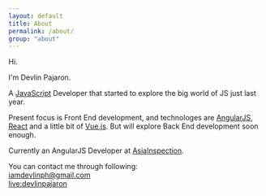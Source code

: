 ```yaml
---
layout: default
title: About
permalink: /about/
group: "about"
---
```

Hi.

I'm Devlin Pajaron.

A [JavaScript](https://www.javascript.com/) Developer that started to explore the big world of JS just last year.

Present focus is Front End development, and technologes are [AngularJS](https://angularjs.org/), [React](https://facebook.github.io/react/) and a little bit of [Vue.js](https://vuejs.org/). But will explore Back End development soon enough.

Currently an AngularJS Developer at [AsiaInspection](http://www.asiainspection.com/).

You can contact me through following:<br/>
<a href="mailto:iamdevlinph@gmail.com"><i class="icon-mail"></i>iamdevlinph@gmail.com</a><br/>
<a href="skype:live:devlinpajaron?chat"><i class="icon-skype"></i>live:devlinpajaron</a>
